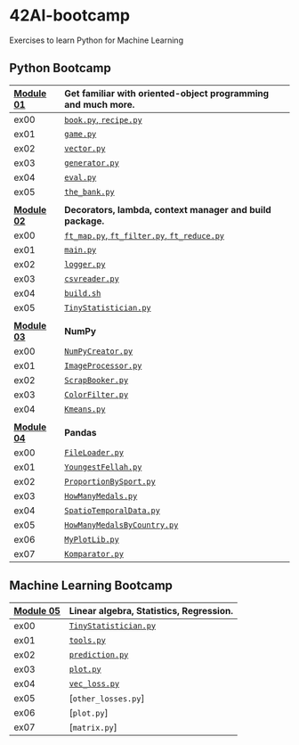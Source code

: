 # 42AI-bootcamp
Exercises to learn Python for Machine Learning

## __Python Bootcamp__

| [Module 01](/Module01)  |    Get familiar with oriented-object programming and much more.    |    
| :--------------- |:---------------| 
| ex00  |   [`book.py`, `recipe.py`](/Module01/ex00/)  |  
| ex01  | [`game.py`](/Module01/ex01/game.py) | 
| ex02  | [`vector.py`](/Module01/ex02/vector.py) |
| ex03  | [`generator.py`](/Module01/ex03/generator.py) |
| ex04  | [`eval.py`](/Module01/ex04/eval.py)  | 
| ex05 | [`the_bank.py`](/Module01/ex05/the_bank.py) |
|  |  |
| [__Module 02__](/Module02)  |      __Decorators, lambda, context manager and build package.__    |    
| ex00  |   [`ft_map.py`, `ft_filter.py`, `ft_reduce.py`](/Module02/ex00/)  |  
| ex01  | [`main.py`](/Module02/ex01/main.py) | 
| ex02  | [`logger.py`](/Module02/ex02/logger.py) |
| ex03  | [`csvreader.py`](/Module02/ex03/csvreader.py) |
| ex04  | [`build.sh`](/Module02/ex04/build.sh)  | 
| ex05 | [`TinyStatistician.py`](/Module02/ex05/TinyStatistician.py) |
|  |  |
| [__Module 03__](/Module03)  |       __NumPy__   |    
| ex00  |   [`NumPyCreator.py`](/Module03/ex00/NumPyCreator.py)  |  
| ex01  | [`ImageProcessor.py`](/Module03/ex01/ImageProcessor.py) | 
| ex02  | [`ScrapBooker.py`](/Module03/ex02/ScrapBooker.py) |
| ex03  | [`ColorFilter.py`](/Module03/ex03/ColorFilter.py) |
| ex04  | [`Kmeans.py`](/Module03/ex04/Kmeans.py)  | 
|  |  |
| [__Module 04__](/Module04)  |      __Pandas__   |    
| ex00  |   [`FileLoader.py`](/Module04/ex00/FileLoader.py)  |  
| ex01  | [`YoungestFellah.py`](/Module04/ex01/YoungestFellah.py) | 
| ex02  | [`ProportionBySport.py`](/Module04/ex02/ProportionBySport.py) |
| ex03  | [`HowManyMedals.py`](/Module04/ex03/HowManyMedals.py) |
| ex04  | [`SpatioTemporalData.py`](/Module04/ex04/SpatioTemporalData.py)  | 
| ex05 | [`HowManyMedalsByCountry.py`](/Module04/ex05/HowManyMedalsByCountry.py) |
| ex06 | [`MyPlotLib.py`](/Module04/ex06/MyPlotLib.py) |
| ex07 | [`Komparator.py`](/Module04/ex07/Komparator.py) |

## Machine Learning Bootcamp

| [__Module 05__](/Module05)  |      __Linear algebra, Statistics, Regression.__   | 
| :--------------- |:---------------| 
| ex00  | [`TinyStatistician.py`](/Module05/ex00/TinyStatistician.py)  |  
| ex01  | [`tools.py`](/Module05/ex01/tools.py) | 
| ex02  | [`prediction.py`](/Module05/ex02/prediction.py) |
| ex03  | [`plot.py`](/Module05/ex03/plot.py) |
| ex04  | [`vec_loss.py`](/Module05/ex04/vec_loss.py) | 
| ex05 | [`other_losses.py`]<!--(/Module05/ex05/other_losses.py)--> |
| ex06 | [`plot.py`]<!--(/Module04/ex05/plot.py)--> |
| ex07 | [`matrix.py`]<!--(/Module04/ex05/matrix.py)--> |
